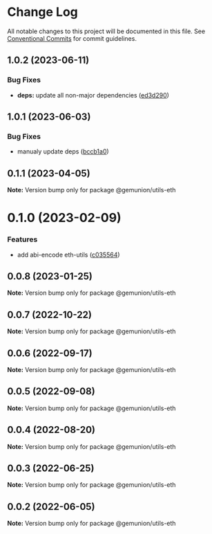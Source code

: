 # Change Log

All notable changes to this project will be documented in this file.
See [Conventional Commits](https://conventionalcommits.org) for commit guidelines.

## 1.0.2 (2023-06-11)

### Bug Fixes

- **deps:** update all non-major dependencies ([ed3d290](https://github.com/gemunion/nestjs-packages/commit/ed3d29096a98dab6b2ba7d34c08051275cd9ce09))

## 1.0.1 (2023-06-03)

### Bug Fixes

- manualy update deps ([bccb1a0](https://github.com/gemunion/nestjs-packages/commit/bccb1a095df18dac807d7d5189502e3239236230))

## 0.1.1 (2023-04-05)

**Note:** Version bump only for package @gemunion/utils-eth

# 0.1.0 (2023-02-09)

### Features

- add abi-encode eth-utils ([c035564](https://github.com/gemunion/nestjs-packages/commit/c03556404a7ec7e338e4a47108c8429a15f6f6a0))

## 0.0.8 (2023-01-25)

**Note:** Version bump only for package @gemunion/utils-eth

## 0.0.7 (2022-10-22)

**Note:** Version bump only for package @gemunion/utils-eth

## 0.0.6 (2022-09-17)

**Note:** Version bump only for package @gemunion/utils-eth

## 0.0.5 (2022-09-08)

**Note:** Version bump only for package @gemunion/utils-eth

## 0.0.4 (2022-08-20)

**Note:** Version bump only for package @gemunion/utils-eth

## 0.0.3 (2022-06-25)

**Note:** Version bump only for package @gemunion/utils-eth

## 0.0.2 (2022-06-05)

**Note:** Version bump only for package @gemunion/utils-eth
